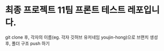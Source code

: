# 최종 프로젝트 11팀 프론트 테스트 레포입니다.

git clone 후, 각자의 이름(eg. 각자 깃허브 유저네임 youjin-hong)으로 브랜치 생성 후, 폴더 구조 push 하기
